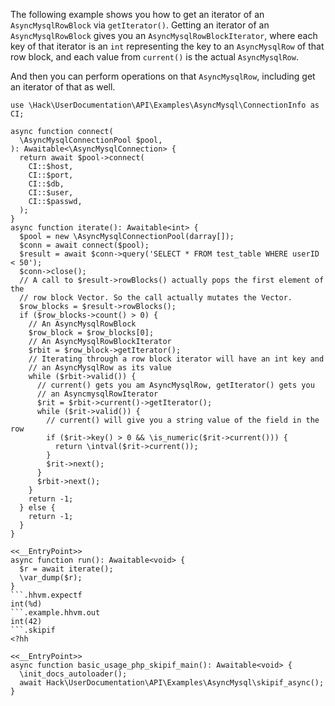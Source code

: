 The following example shows you how to get an iterator of an `AsyncMysqlRowBlock` via `getIterator()`. Getting an iterator of an `AsyncMysqlRowBlock` gives you an `AsyncMysqlRowBlockIterator`, where each key of that iterator is an `int` representing the key to an `AsyncMysqlRow` of that row block, and each value from `current()` is the actual `AsyncMysqlRow`.

And then you can perform operations on that `AsyncMysqlRow`, including get an iterator of that as well.

```basic-usage.php
use \Hack\UserDocumentation\API\Examples\AsyncMysql\ConnectionInfo as CI;

async function connect(
  \AsyncMysqlConnectionPool $pool,
): Awaitable<\AsyncMysqlConnection> {
  return await $pool->connect(
    CI::$host,
    CI::$port,
    CI::$db,
    CI::$user,
    CI::$passwd,
  );
}
async function iterate(): Awaitable<int> {
  $pool = new \AsyncMysqlConnectionPool(darray[]);
  $conn = await connect($pool);
  $result = await $conn->query('SELECT * FROM test_table WHERE userID < 50');
  $conn->close();
  // A call to $result->rowBlocks() actually pops the first element of the
  // row block Vector. So the call actually mutates the Vector.
  $row_blocks = $result->rowBlocks();
  if ($row_blocks->count() > 0) {
    // An AsyncMysqlRowBlock
    $row_block = $row_blocks[0];
    // An AsyncMysqlRowBlockIterator
    $rbit = $row_block->getIterator();
    // Iterating through a row block iterator will have an int key and
    // an AsyncMysqlRow as its value
    while ($rbit->valid()) {
      // current() gets you am AsyncMysqlRow, getIterator() gets you
      // an AsyncmysqlRowIterator
      $rit = $rbit->current()->getIterator();
      while ($rit->valid()) {
        // current() will give you a string value of the field in the row
        if ($rit->key() > 0 && \is_numeric($rit->current())) {
          return \intval($rit->current());
        }
        $rit->next();
      }
      $rbit->next();
    }
    return -1;
  } else {
    return -1;
  }
}

<<__EntryPoint>>
async function run(): Awaitable<void> {
  $r = await iterate();
  \var_dump($r);
}
```.hhvm.expectf
int(%d)
```.example.hhvm.out
int(42)
```.skipif
<?hh

<<__EntryPoint>>
async function basic_usage_php_skipif_main(): Awaitable<void> {
  \init_docs_autoloader();
  await Hack\UserDocumentation\API\Examples\AsyncMysql\skipif_async();
}
```

